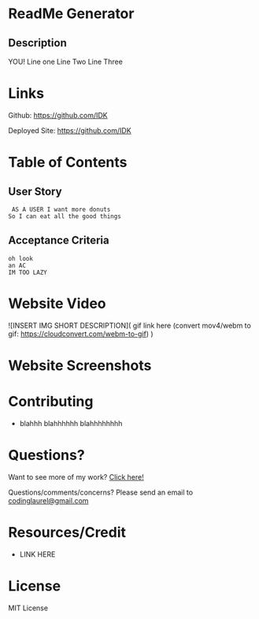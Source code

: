# ReadMe Generator
  ## Description
YOU!
Line one
Line Two 
Line Three  

  # Links
  
  Github: https://github.com/IDK
  
  Deployed Site: https://github.com/IDK

  # Table of Contents
  
  ## User Story
  
  ```
   AS A USER I want more donuts
So I can eat all the good things

  ```
  
  ## Acceptance Criteria
  
  ```
  oh look
an AC
IM TOO LAZY

  ```
  
  # Website Video
  
  ![INSERT IMG SHORT DESCRIPTION]( gif link here (convert mov4/webm to gif: https://cloudconvert.com/webm-to-gif) )
  
  # Website Screenshots
  
  # Contributing
  
  * blahhh
blahhhhhh
blahhhhhhhh

  # Questions?
  Want to see more of my work? [Click here!](https://github.com/laurelthorburn)

  Questions/comments/concerns? Please send an email to codinglaurel@gmail.com
  
  # Resources/Credit
  
  * LINK HERE
  
  # License
  MIT License